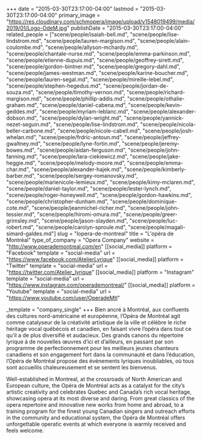 +++
date = "2015-03-30T23:17:00-04:00"
lastmod = "2015-03-30T23:17:00-04:00"
primary_image = "https://res.cloudinary.com/schmopera/image/upload/v1548019499/media/2019/01/Logo-OdeM.jpg"
publishDate = "2015-03-30T23:17:00-04:00"
related_people = ["scene/people/isaiah-bell.md", "scene/people/lise-lindstrom.md", "scene/people/lauren-margison.md", "scene/people/alain-coulombe.md", "scene/people/allyson-mchardy.md", "scene/people/chantale-nurse.md", "scene/people/emma-parkinson.md", "scene/people/etienne-dupuis.md", "scene/people/geoffrey-sirett.md", "scene/people/gordon-bintner.md", "scene/people/gregory-dahl.md", "scene/people/james-westman.md", "scene/people/karine-boucher.md", "scene/people/lauren-segal.md", "scene/people/mireille-lebel.md", "scene/people/stephen-hegedus.md", "scene/people/jordan-de-souza.md", "scene/people/timothy-vernon.md", "scene/people/richard-margison.md", "scene/people/phillip-addis.md", "scene/people/othalie-graham.md", "scene/people/daniel-cabena.md", "scene/people/kevin-geddes.md", "scene/people/myriam-leblanc.md", "scene/people/alexander-dobson.md", "scene/people/dylan-wright.md", "scene/people/yannick-nezet-seguin.md", "scene/people/lise-lindstrom.md", "scene/people/nicola-beller-carbone.md", "scene/people/nicole-cabell.md", "scene/people/josh-whelan.md", "scene/people/frdric-antoun.md", "scene/people/jeffrey-gwaltney.md", "scene/people/lyne-fortin.md", "scene/people/jeremy-bowes.md", "scene/people/aidan-ferguson.md", "scene/people/john-fanning.md", "scene/people/lara-ciekiewicz.md", "scene/people/jake-heggie.md", "scene/people/melody-moore.md", "scene/people/emma-char.md", "scene/people/alexander-hajek.md", "scene/people/kimberly-barber.md", "scene/people/sergey-romanovsky.md", "scene/people/marienicole-lemieux.md", "scene/people/kimy-mclaren.md", "scene/people/daniel-taylor.md", "scene/people/lester-lynch.md", "scene/people/roger-honeywell.md", "scene/people/gordon-hawkins.md", "scene/people/christopher-dunham.md", "scene/people/dominique-cote.md", "scene/people/jeanmichel-richer.md", "scene/people/john-tessier.md", "scene/people/hiromi-omura.md", "scene/people/greer-grimsley.md", "scene/people/jason-slayden.md", "scene/people/luc-robert.md", "scene/people/carolyn-sproule.md", "scene/people/magali-simard-galdes.md"]
slug = "lopera-de-montreal"
title = "L'opéra de Montréal"
type_of_company = "Opera Company"
website = "http://www.operademontreal.com/en"
[[social_media]]
platform = "Facebook"
template = "social-media"
url = "https://www.facebook.com/AtelierLyrique"
[[social_media]]
platform = "Twitter"
template = "social-media"
url = "https://twitter.com/Atelier_lyrique"
[[social_media]]
platform = "Instagram"
template = "social-media"
url = "https://www.instagram.com/operademontreal/"
[[social_media]]
platform = "Youtube"
template = "social-media"
url = "https://www.youtube.com/user/OperadeMtl"

_template = "company_single"
+++
Bien ancré à Montréal, aux confluents des cultures nord-américaine et européenne, l’Opéra de Montréal agit comme catalyseur de la créativité artistique de la ville et célèbre le riche héritage vocal québécois et canadien, en faisant vivre l’opéra dans tout ce qu’il a de plus diversifié et audacieux. Des grands canons du répertoire lyrique à de nouvelles œuvres d’ici et d’ailleurs, en passant par son programme de perfectionnement pour les meilleurs jeunes chanteurs canadiens et son engagement fort dans la communauté et dans l’éducation, l’Opéra de Montréal propose des événements lyriques inoubliables, où tous sont accueillis chaleureusement et se sentent les bienvenus.

Well-established in Montreal, at the crossroads of North American and European culture, the Opéra de Montréal acts as a catalyst for the city’s artistic creativity and celebrates Quebec and Canada’s rich vocal heritage, showcasing opera at its most diverse and daring. From great classics of the opera repertoire and innovative new works from home and abroad, to a training program for the finest young Canadian singers and outreach efforts in the community and educational system, the Opéra de Montréal offers unforgettable operatic events at which everyone is warmly received and feels welcome.